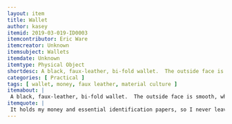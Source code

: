 ```yaml
---
layout: item
title: Wallet
author: kasey
itemid: 2019-03-019-ID0003
itemcontributor: Eric Ware
itemcreator: Unknown
itemsubject: Wallets
itemdate: Unknown
itemtype: Physical Object
shortdesc: A black, faux-leather, bi-fold wallet.  The outside face is smooth, while the inside face contains four tiered pockets on each side of the fold to hold business cards, credit cards, and the like.  The main pocket has a divider down the centre, so that one can separate cash from, e.g., receipts or coupons.  The outside face also has a small, slide-out holder, with a clear plastic pocket on one side (designed to hold an identification card of some sort), and several tiered pockets (similar to the ones inside the main device).
categories: [ Practical ]
tags: [ wallet, money, faux leather, material culture ]
itemabout: |
 A black, faux-leather, bi-fold wallet.  The outside face is smooth, while the inside face contains four tiered pockets on each side of the fold to hold business cards, credit cards, and the like.  The main pocket has a divider down the centre, so that one can separate cash from, e.g., receipts or coupons.  The outside face also has a small, slide-out holder, with a clear plastic pocket on one side (designed to hold an identification card of some sort), and several tiered pockets (similar to the ones inside the main device).
itemquote: |
 It holds my money and essential identification papers, so I never leave home without it.
---
```

